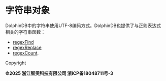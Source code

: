 # 字符串对象

DolphinDB中的字符串使用UTF-8编码方式。DolphinDB也提供了与正则表达式相关的字符串函数：

* [regexFind](../../funcs/r/regexFind.html)
* [regexReplace](../../funcs/r/regexReplace.html)
* [regexCount](../../funcs/r/regexCount.html).

Copyright

**©2025 浙江智臾科技有限公司 浙ICP备18048711号-3**
